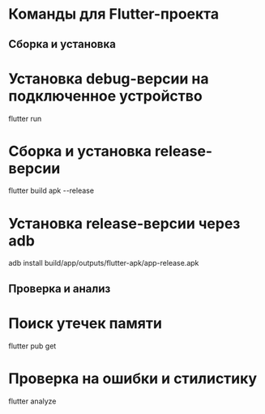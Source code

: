 # Команды для Flutter-проекта

## Сборка и установка
# Установка debug-версии на подключенное устройство
flutter run

# Сборка и установка release-версии
flutter build apk --release

# Установка release-версии через adb
adb install build/app/outputs/flutter-apk/app-release.apk

## Проверка и анализ
# Поиск утечек памяти
flutter pub get

# Проверка на ошибки и стилистику
flutter analyze